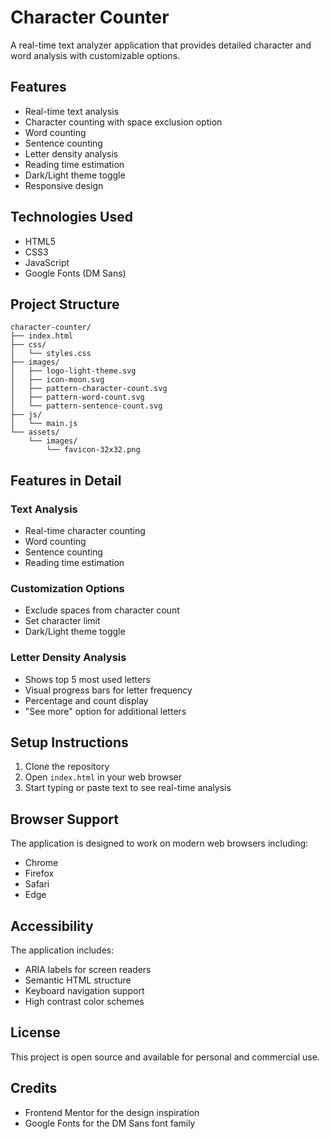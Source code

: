 # Character Counter

A real-time text analyzer application that provides detailed character and word analysis with customizable options.

## Features

- Real-time text analysis
- Character counting with space exclusion option
- Word counting
- Sentence counting
- Letter density analysis
- Reading time estimation
- Dark/Light theme toggle
- Responsive design

## Technologies Used

- HTML5
- CSS3
- JavaScript
- Google Fonts (DM Sans)

## Project Structure

```
character-counter/
├── index.html
├── css/
│   └── styles.css
├── images/
│   ├── logo-light-theme.svg
│   ├── icon-moon.svg
│   ├── pattern-character-count.svg
│   ├── pattern-word-count.svg
│   └── pattern-sentence-count.svg
├── js/
│   └── main.js
└── assets/
    └── images/
        └── favicon-32x32.png
```

## Features in Detail

### Text Analysis

- Real-time character counting
- Word counting
- Sentence counting
- Reading time estimation

### Customization Options

- Exclude spaces from character count
- Set character limit
- Dark/Light theme toggle

### Letter Density Analysis

- Shows top 5 most used letters
- Visual progress bars for letter frequency
- Percentage and count display
- "See more" option for additional letters

## Setup Instructions

1. Clone the repository
2. Open `index.html` in your web browser
3. Start typing or paste text to see real-time analysis

## Browser Support

The application is designed to work on modern web browsers including:

- Chrome
- Firefox
- Safari
- Edge

## Accessibility

The application includes:

- ARIA labels for screen readers
- Semantic HTML structure
- Keyboard navigation support
- High contrast color schemes

## License

This project is open source and available for personal and commercial use.

## Credits

- Frontend Mentor for the design inspiration
- Google Fonts for the DM Sans font family
